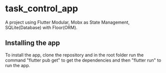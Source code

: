 # task_control_app

A project using Flutter Modular, Mobx as State Management, SQLite(Database) with Floor(ORM).

## Installing the app

To install the app, clone the repository and in the root folder run the command "flutter pub get" to get the dependencies and then "flutter run" to run the app.
